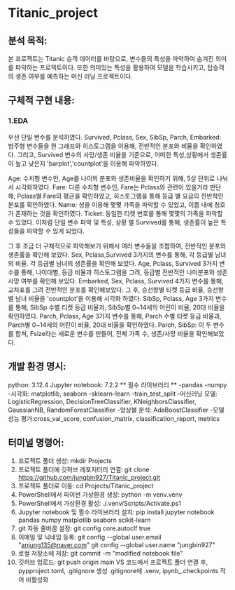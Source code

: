 # Titanic_project

## 분석 목적:
본 프로젝트는 Titanic 승객 데이터를 바탕으로, 변수들의 특성을 파악하여 숨겨진 의미를 파악하는 프로젝트이다.
또한 의미있는 특성을 활용하여 모델을 학습시키고, 탑승객의 생존 여부를 예측하는 머신 러닝 프로젝트이다.

## 구체적 구현 내용:
### 1.EDA
우선 단일 변수를 분석하였다. 
Survived, Pclass, Sex, SibSp, Parch, Embarked: 범주형 변수들을 원 그래프와 히스토그램을 이용해, 전반적인 분포와 비율을 확인하였다.
그리고, Survived 변수의 사망/생존 비율을 기준으로, 어떠한 특성,상황에서 생존률이 높고 낮은지 'barplot','countplot'을 이용해 파악하였다.

Age: 수치형 변수인, Age를 나이의 분포와 생존비율을 확인하기 위해, 5살 단위로 나눠서 시각화하였다.
Fare: 다른 수치형 변수인, Fare는 Pclass와 관련이 있을거라 판단해, Pclass별 Fare의 평균을 확인하였고, 히스토그램을 통해 등급 별 요금의 전반적인 분포를 확인하였다.
Name: 성을 이용해 몇몇 가족을 파악할 수 있었고, 이름 내에 칭호가 존재하는 것을 확인하였다.
Ticket: 동일한 티켓 번호를 통해 몇몇의 가족을 파악할 수 있었다.
이처럼 단일 변수 파악 및 특성, 상황 별 Survived를 통해, 생존률이 높은 특성들을 파악할 수 있게 되었다.

그 후 조금 더 구체적으로 파악해보기 위해서 여러 변수들을 조합하여, 전반적인 분포와 생존률을 확인해 보았다.
Sex, Pclass,Survived 3가지의 변수를 통해, 각 등급별 남녀의 비율. 각 등급별 남녀의 생존률을 확인해 보았다. 
Age, Pclass, Survived 3가지 변수를 통해, 나이대별, 등급 비율과 히스토그램을 그려, 등급별 전반적인 나이분포와 생존 사망 여부를 확인해 보았다.
Embarked, Sex, Pclass, Survived 4가지 변수를 통해, 교차표를 그려 전반적인 분포를 확인해보았다. 그 후, 승선항별 티켓 등급 비율, 승선항별 남녀 비율을 'countplot'을 이용해 시각화 하였다.
SibSp, Pclass, Age 3가지 변수를 통해, SibSp 수별 티켓 등급 비율과, SibSp별 0~14세의 어린이 비율, 20대 비율을 확인하였다.
Parch, Pclass, Age 3가지 변수를 통해, Parch 수별 티켓 등급 비율과, Parch별 0~14세의 어린이 비율, 20대 비율을 확인하였다.
Parch, SibSp: 이 두 변수를 합쳐, Fsize라는 새로운 변수를 만들어, 전체 가족 수, 생존/사망 비율을 확인해보았다.

## 개발 환경 명시:
python: 3.12.4
Jupyter notebook: 7.2.2
** 필수 라이브러리 **
-pandas
-numpy
-시각화: matplotlib, seaborn
-sklearn-learn
-train_test_split
-머신러닝 모델: LogisticRegression, DecisionTreeClassifier, KNeighborsClassifier, GaussianNB, RandomForestClassifier
-앙상블 분석: AdaBoostClassifier
-모델 성능 평가:cross_val_score, confusion_matrix, classification_report, metrics

## 터미널 명령어:
1. 프로젝트 폴더 생성: mkdir Projects
2. 프로젝트 폴더에 깃허브 레포지터리 연결: git clone https://github.com/jungbin927/Titanic_project.git
3. 프로젝트 폴더로 이동: cd Projects/Titanic_project
4. PowerShell에서 파이썬 가상환경 생성: python -m venv.venv
5. PowerShell에서 가상환경 활성: ./.venv/Scripts/Activate.ps1
6. Jupyter notebook 및 필수 라이브러리 설치: pip install jupyter notebook pandas numpy matplotlib seaborn scikit-learn
7. git 자동 줄바꿈 설정: git config core.autoclf true
8. 이메일 및 닉네임 등록: git config --global user.email "anjung135@naver.com"
git config --global user.name "jungbin927"
9. 로컬 저장소에 저장: git commit -m "modified notebook file"
10. 깃허브 업로드: git push origin main
VS 코드에서 프로젝트 폴더 연결 후, pypproject.toml, .gitignore 생성
.gitignore에 .venv, ipynb_.checkpoints 적어 비활성화
